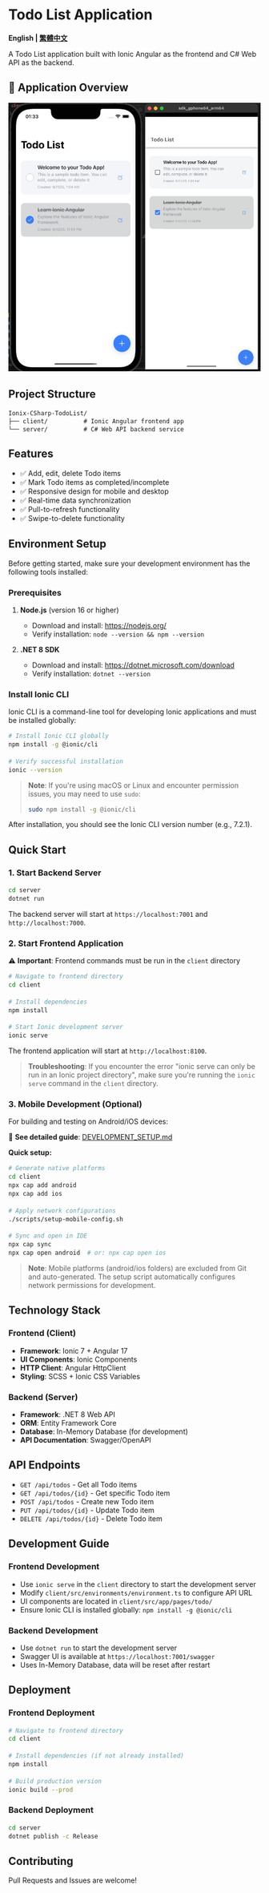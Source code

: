 # Todo List Application

**English | [繁體中文](README_zh.md)**

A Todo List application built with Ionic Angular as the frontend and C# Web API as the backend.

## 📱 Application Overview

![Todo Application Illustration](README/illustration.png)

## Project Structure

```
Ionix-CSharp-TodoList/
├── client/          # Ionic Angular frontend app
└── server/          # C# Web API backend service
```

## Features

- ✅ Add, edit, delete Todo items
- ✅ Mark Todo items as completed/incomplete
- ✅ Responsive design for mobile and desktop
- ✅ Real-time data synchronization
- ✅ Pull-to-refresh functionality
- ✅ Swipe-to-delete functionality

## Environment Setup

Before getting started, make sure your development environment has the following tools installed:

### Prerequisites

1. **Node.js** (version 16 or higher)
   - Download and install: https://nodejs.org/
   - Verify installation: `node --version && npm --version`

2. **.NET 8 SDK**
   - Download and install: https://dotnet.microsoft.com/download
   - Verify installation: `dotnet --version`

### Install Ionic CLI

Ionic CLI is a command-line tool for developing Ionic applications and must be installed globally:

```bash
# Install Ionic CLI globally
npm install -g @ionic/cli

# Verify successful installation
ionic --version
```

> **Note**: If you're using macOS or Linux and encounter permission issues, you may need to use `sudo`:
> ```bash
> sudo npm install -g @ionic/cli
> ```

After installation, you should see the Ionic CLI version number (e.g., 7.2.1).

## Quick Start

### 1. Start Backend Server

```bash
cd server
dotnet run
```

The backend server will start at `https://localhost:7001` and `http://localhost:7000`.

### 2. Start Frontend Application

⚠️ **Important**: Frontend commands must be run in the `client` directory

```bash
# Navigate to frontend directory
cd client

# Install dependencies
npm install

# Start Ionic development server
ionic serve
```

The frontend application will start at `http://localhost:8100`.

> **Troubleshooting**: If you encounter the error "ionic serve can only be run in an Ionic project directory", make sure you're running the `ionic serve` command in the `client` directory.

### 3. Mobile Development (Optional)

For building and testing on Android/iOS devices:

📖 **See detailed guide**: [DEVELOPMENT_SETUP.md](DEVELOPMENT_SETUP.md)

**Quick setup:**
```bash
# Generate native platforms
cd client
npx cap add android
npx cap add ios

# Apply network configurations  
./scripts/setup-mobile-config.sh

# Sync and open in IDE
npx cap sync
npx cap open android  # or: npx cap open ios
```

> **Note**: Mobile platforms (android/ios folders) are excluded from Git and auto-generated. The setup script automatically configures network permissions for development.

## Technology Stack

### Frontend (Client)
- **Framework**: Ionic 7 + Angular 17
- **UI Components**: Ionic Components
- **HTTP Client**: Angular HttpClient
- **Styling**: SCSS + Ionic CSS Variables

### Backend (Server)
- **Framework**: .NET 8 Web API
- **ORM**: Entity Framework Core
- **Database**: In-Memory Database (for development)
- **API Documentation**: Swagger/OpenAPI

## API Endpoints

- `GET /api/todos` - Get all Todo items
- `GET /api/todos/{id}` - Get specific Todo item
- `POST /api/todos` - Create new Todo item
- `PUT /api/todos/{id}` - Update Todo item
- `DELETE /api/todos/{id}` - Delete Todo item

## Development Guide

### Frontend Development
- Use `ionic serve` in the `client` directory to start the development server
- Modify `client/src/environments/environment.ts` to configure API URL
- UI components are located in `client/src/app/pages/todo/`
- Ensure Ionic CLI is installed globally: `npm install -g @ionic/cli`

### Backend Development
- Use `dotnet run` to start the development server
- Swagger UI is available at `https://localhost:7001/swagger`
- Uses In-Memory Database, data will be reset after restart

## Deployment

### Frontend Deployment
```bash
# Navigate to frontend directory
cd client

# Install dependencies (if not already installed)
npm install

# Build production version
ionic build --prod
```

### Backend Deployment
```bash
cd server
dotnet publish -c Release
```

## Contributing

Pull Requests and Issues are welcome!
